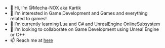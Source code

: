 - 👋 Hi, I’m @Mecha-NOX aka Kartik
- 👀 I’m interested in Game Development and Games and everything related to games!
- 🌱 I’m currently learning Lua and C# and UnrealEngine OnlineSubsystem
- 💞️ I’m looking to collaborate on Game Development using Unreal Engine or C++
- 📫 Reach me at [here](https://www.linkedin.com/in/kartikchat)

<!---
Mecha-NOX/Mecha-NOX is a ✨ special ✨ repository because its `README.md` (this file) appears on your GitHub profile.
You can click the Preview link to take a look at your changes.
--->
